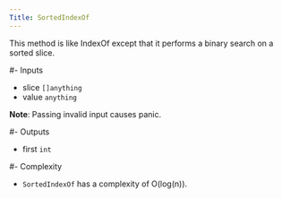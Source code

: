 ```yaml
---
Title: SortedIndexOf
---
```


This method is like IndexOf except that it performs a binary search on a sorted slice.

#- Inputs
- slice `[]anything`
- value `anything`


**Note**: Passing invalid input causes panic.

#- Outputs
- first `int`

#- Complexity
- `SortedIndexOf` has a complexity of O(log(n)).
